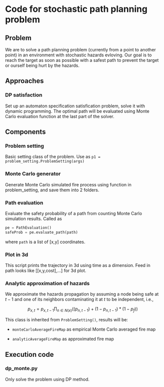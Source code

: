 # Code for stochastic path planning problem

## Problem
We are to solve a path planning problem (currently from a point to another point) in an environment with stochastic hazards evloving. 
Our goal is to reach the target as soon as possible with a safest path to prevent the target or ourself being hurt by the hazards.  

## Approaches

### DP satisfaction
Set up an automaton specification satisfication problem, solve it with dynamic programming. The optimal path will be evaluated using Monte Carlo evaluation function at the last part of the solver. 

## Components
### Problem setting
Basic setting class of the problem. 
Use as `p1 = problem_setting.ProblemSetting(args)`

### Monte Carlo generator
Generate Monte Carlo simulated fire process using function in problem_setting, and save them into 2 folders. 

### Path evaluation
Evaluate the safety probability of a path from counting Monte Carlo simulation results. Called as
```python
pe = PathEvaluation()
safeProb = pe.evaluate_path(path)
```
where `path` is a list of [x,y] coordinates. 

### Plot in 3d
This script prints the trajectory in 3d using time as a dimension. Feed in path looks like [[x,y,cost],...] for 3d plot. 

### Analytic approximation of hazards

We approximate the hazards propagation by assuming a node being safe at $t-1$ and one of its neighbors contaminating it at $t$ to be independent, i.e., 

$$p_{x,t} = p_{x,t-1} \prod_{n \in N(x)}((p_{n,t-1})+ (1-p_{n,t-1})*(1-p_f))$$

This class is inherited from `ProblemSetting()`, results will be:

- `monteCarloAverageFireMap` as empirical Monte Carlo averaged fire map

- `analyticAverageFireMap` as approximated fire map



## Execution code

### dp_monte.py

Only solve the problem using DP method. 

